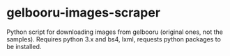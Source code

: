 # gelbooru-images-scraper
Python script for downloading images from gelbooru (original ones, not the samples). Requires python 3.x and bs4, lxml, requests python packages to be installed.
